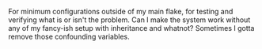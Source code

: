 For minimum configurations outside of my main flake, for testing and verifying what is or isn't the problem. Can I make the system work without any of my fancy-ish setup with inheritance and whatnot? Sometimes I gotta remove those confounding variables.
